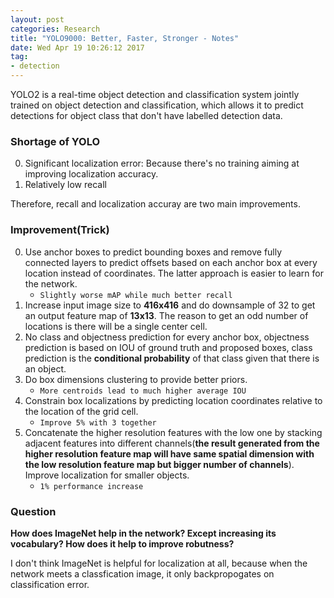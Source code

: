 ```yaml
---
layout: post
categories: Research
title: "YOLO9000: Better, Faster, Stronger - Notes"
date: Wed Apr 19 10:26:12 2017
tag:
- detection
---
```


YOLO2 is a real-time object detection and classification system jointly trained on object detection and classification, which allows it to predict detections for object class that don't have labelled detection data.

### Shortage of YOLO

0. Significant localization error: Because there's no training aiming at improving localization accuracy.
1. Relatively low recall

Therefore, recall and localization accuray are two main improvements.

### Improvement(Trick)

0. Use anchor boxes to predict bounding boxes and remove fully connected layers to predict offsets based on each anchor box at every location instead of coordinates. The latter approach is easier to learn for the network. 
    - `Slightly worse mAP while much better recall`
1. Increase input image size to **416x416** and do downsample of 32 to get an output feature map of **13x13**. The reason to get an odd number of locations is there will be a single center cell.
2. No class and objectness prediction for every anchor box, objectness prediction is based on IOU of ground truth and proposed boxes, class prediction is the **conditional probability** of that class given that there is an object.
3. Do box dimensions clustering to provide better priors. 
    - `More centroids lead to much higher average IOU`
4. Constrain box localizations by predicting location coordinates relative to the location of the grid cell.
    - `Improve 5% with 3 together`
5. Concatenate the higher resolution features with the low one by stacking adjacent features into different channels(**the result generated from the higher resolution feature map will have same spatial dimension with the low resolution feature map but bigger number of channels**). Improve localization for smaller objects.
    - `1% performance increase`

### Question

**How does ImageNet help in the network? Except increasing its vocabulary? How does it help to improve robutness?**

I don't think ImageNet is helpful for localization at all, because when the network meets a classfication image, it only backpropogates on classification error.





